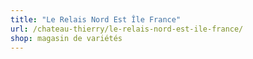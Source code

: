 ```yaml
---
title: "Le Relais Nord Est Île France"
url: /chateau-thierry/le-relais-nord-est-ile-france/
shop: magasin de variétés
---
```

